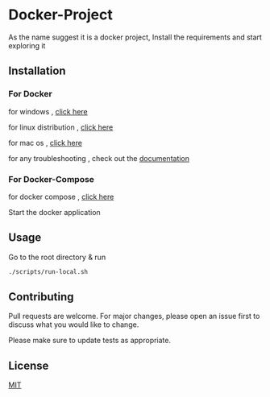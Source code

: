 # Docker-Project

As the name suggest it is a docker project, Install the requirements and start exploring it

## Installation
### For Docker

  for windows , [click here](https://docs.docker.com/docker-for-windows/install/)

  for linux distribution , [click here](https://runnable.com/docker/install-docker-on-linux)

  for mac os , [click here](https://docs.docker.com/docker-for-mac/install/)

for any troubleshooting , check out the [documentation](https://docs.docker.com/get-docker/)

### For Docker-Compose
  for docker compose , [click here](https://docs.docker.com/compose/install/)


Start the docker application 

## Usage
Go to the root directory & run 
```bash
./scripts/run-local.sh
```

## Contributing
Pull requests are welcome. For major changes, please open an issue first to discuss what you would like to change.

Please make sure to update tests as appropriate.

## License
[MIT](https://choosealicense.com/licenses/mit/)
